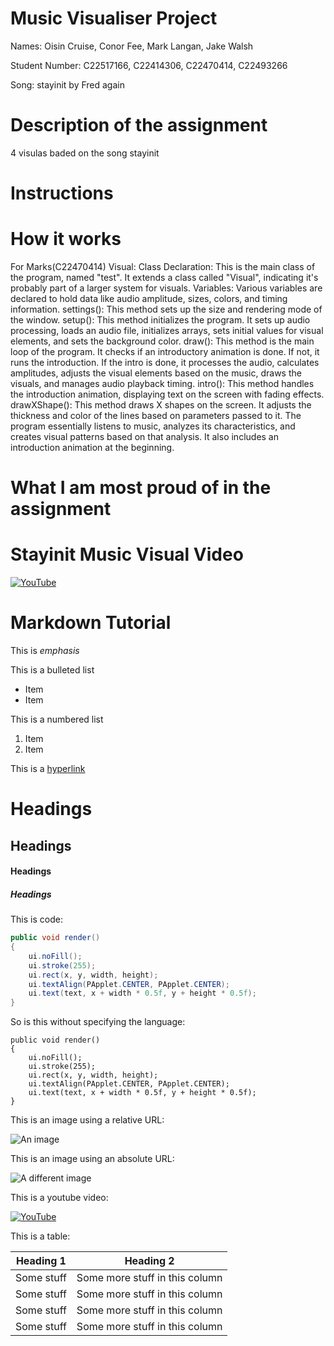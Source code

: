 # Music Visualiser Project

Names: Oisin Cruise, Conor Fee, Mark Langan, Jake Walsh

Student Number: C22517166, C22414306, C22470414, C22493266

Song: stayinit by Fred again



# Description of the assignment
4 visulas baded on the song stayinit

# Instructions

# How it works
For Marks(C22470414) Visual:
Class Declaration: This is the main class of the program, named "test". It extends a class called "Visual", indicating it's probably part of a larger system for visuals.
Variables: Various variables are declared to hold data like audio amplitude, sizes, colors, and timing information.
settings(): This method sets up the size and rendering mode of the window.
setup(): This method initializes the program. It sets up audio processing, loads an audio file, initializes arrays, sets initial values for visual elements, and sets the background color.
draw(): This method is the main loop of the program. It checks if an introductory animation is done. If not, it runs the introduction. If the intro is done, it processes the audio, calculates amplitudes, adjusts the visual elements based on the music, draws the visuals, and manages audio playback timing.
intro(): This method handles the introduction animation, displaying text on the screen with fading effects.
drawXShape(): This method draws X shapes on the screen. It adjusts the thickness and color of the lines based on parameters passed to it.
The program essentially listens to music, analyzes its characteristics, and creates visual patterns based on that analysis. It also includes an introduction animation at the beginning.
# What I am most proud of in the assignment

# Stayinit Music Visual Video

[![YouTube](http://img.youtube.com/vi/6M4VD_6KQxA/0.jpg)](https://youtu.be/6M4VD_6KQxA)


# Markdown Tutorial

This is *emphasis*

This is a bulleted list

- Item
- Item

This is a numbered list

1. Item
1. Item

This is a [hyperlink](http://bryanduggan.org)

# Headings
## Headings
#### Headings
##### Headings

This is code:

```Java
public void render()
{
	ui.noFill();
	ui.stroke(255);
	ui.rect(x, y, width, height);
	ui.textAlign(PApplet.CENTER, PApplet.CENTER);
	ui.text(text, x + width * 0.5f, y + height * 0.5f);
}
```

So is this without specifying the language:

```
public void render()
{
	ui.noFill();
	ui.stroke(255);
	ui.rect(x, y, width, height);
	ui.textAlign(PApplet.CENTER, PApplet.CENTER);
	ui.text(text, x + width * 0.5f, y + height * 0.5f);
}
```

This is an image using a relative URL:

![An image](images/p8.png)

This is an image using an absolute URL:

![A different image](https://bryanduggandotorg.files.wordpress.com/2019/02/infinite-forms-00045.png?w=595&h=&zoom=2)

This is a youtube video:

[![YouTube](http://img.youtube.com/vi/J2kHSSFA4NU/0.jpg)](https://www.youtube.com/watch?v=J2kHSSFA4NU)

This is a table:

| Heading 1 | Heading 2 |
|-----------|-----------|
|Some stuff | Some more stuff in this column |
|Some stuff | Some more stuff in this column |
|Some stuff | Some more stuff in this column |
|Some stuff | Some more stuff in this column |

